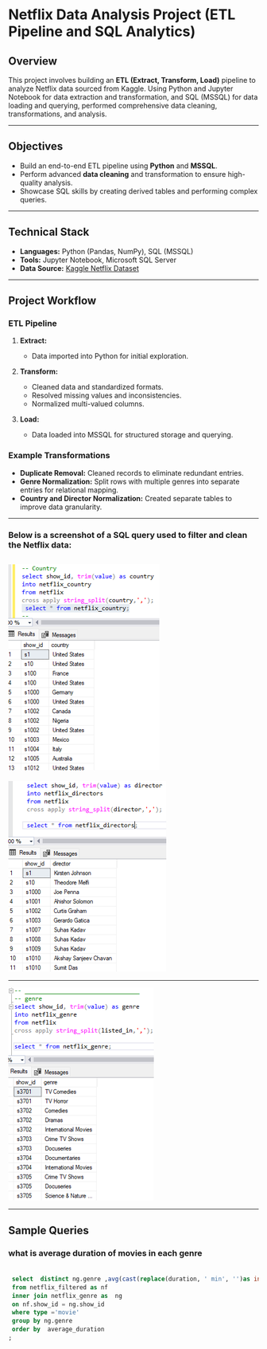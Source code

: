 # Netflix Data Analysis Project (ETL Pipeline and SQL Analytics) 

## Overview

This project involves building an **ETL (Extract, Transform, Load)** pipeline to analyze Netflix data sourced from Kaggle. Using Python and Jupyter Notebook for data extraction and transformation, and SQL (MSSQL) for data loading and querying, performed comprehensive data cleaning, transformations, and analysis.

---

## Objectives

- Build an end-to-end ETL pipeline using **Python** and **MSSQL**.
- Perform advanced **data cleaning** and transformation to ensure high-quality analysis.
- Showcase SQL skills by creating derived tables and performing complex queries.

---

## Technical Stack

- **Languages:** Python (Pandas, NumPy), SQL (MSSQL)
- **Tools:** Jupyter Notebook, Microsoft SQL Server
- **Data Source:** [Kaggle Netflix Dataset](https://www.kaggle.com/datasets/shivamb/netflix-shows)

---

## Project Workflow

### ETL Pipeline

1. **Extract:**
   - Data imported into Python for initial exploration.

2. **Transform:**
   - Cleaned data and standardized formats.
   - Resolved missing values and inconsistencies.
   - Normalized multi-valued columns.
  
3. **Load:**
   - Data loaded into MSSQL for structured storage and querying.

### Example Transformations
- **Duplicate Removal:** Cleaned records to eliminate redundant entries.
- **Genre Normalization:** Split rows with multiple genres into separate entries for relational mapping.
- **Country and Director Normalization:** Created separate tables to improve data granularity.


---

### Below is a screenshot of a SQL query used to filter and clean the Netflix data:

![Query Screenshot](https://github.com/sameena93/ELT_Netflix_Data_Manipulation_MSSQL/blob/main/static/country_table.png)
---

![Query2](https://github.com/sameena93/ELT_Netflix_Data_Manipulation_MSSQL/blob/main/static/director_table.png)

-----
![Query2](https://github.com/sameena93/ELT_Netflix_Data_Manipulation_MSSQL/blob/main/static/genre_table.png)


----

## Sample Queries

### what is average duration of movies in each genre

```sql

 select  distinct ng.genre ,avg(cast(replace(duration, ' min', '')as int)) as average_duration
 from netflix_filtered as nf
 inner join netflix_genre as  ng
 on nf.show_id = ng.show_id
 where type ='movie'
 group by ng.genre
 order by  average_duration
;




     
